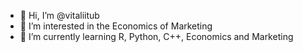 - 👋 Hi, I’m @vitaliitub
- 👀 I’m interested in the Economics of Marketing
- 🌱 I’m currently learning R, Python, C++, Economics and Marketing

<!---
vitaliitub/vitaliitub is a ✨ special ✨ repository because its `README.md` (this file) appears on your GitHub profile.
You can click the Preview link to take a look at your changes.
--->
